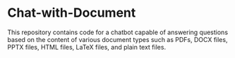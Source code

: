 # Chat-with-Document
This repository contains code for a chatbot capable of answering questions based on the content of various document types such as PDFs, DOCX files, PPTX files, HTML files, LaTeX files, and plain text files.

